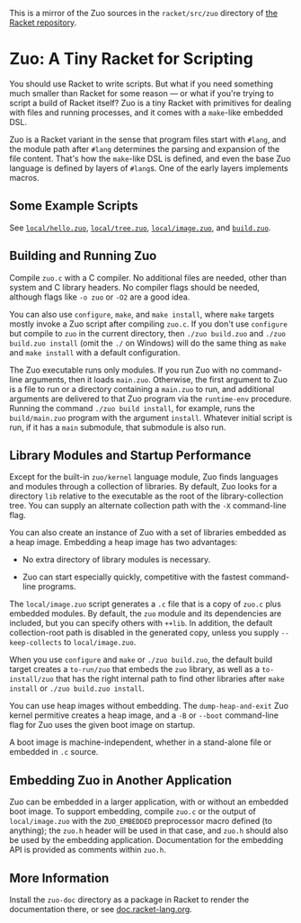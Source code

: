 This is a mirror of the Zuo sources in the `racket/src/zuo` directory of
[the Racket repository](https://github.com/racket/racket).

Zuo: A Tiny Racket for Scripting
================================

You should use Racket to write scripts. But what if you need something
much smaller than Racket for some reason — or what if you're trying
to script a build of Racket itself? Zuo is a tiny Racket with
primitives for dealing with files and running processes, and it comes
with a `make`-like embedded DSL.

Zuo is a Racket variant in the sense that program files start with
`#lang`, and the module path after `#lang` determines the parsing and
expansion of the file content. That's how the `make`-like DSL is
defined, and even the base Zuo language is defined by layers of
`#lang`s. One of the early layers implements macros.


Some Example Scripts
--------------------

See [`local/hello.zuo`](local/hello.zuo),
[`local/tree.zuo`](local/tree.zuo),
[`local/image.zuo`](local/image.zuo), and
[`build.zuo`](build.zuo).


Building and Running Zuo
------------------------

Compile `zuo.c` with a C compiler. No additional files are needed,
other than system and C library headers. No compiler flags should be
needed, although flags like `-o zuo` or `-O2` are a good idea.

You can also use `configure`, `make`, and `make install`, where `make`
targets mostly invoke a Zuo script after compiling `zuo.c`. If you
don't use `configure` but compile to `zuo` in the current directory,
then `./zuo build.zuo` and `./zuo build.zuo install` (omit the `./` on Windows)
will do the same thing as `make` and `make install` with a default
configuration.

The Zuo executable runs only modules. If you run Zuo with no
command-line arguments, then it loads `main.zuo`. Otherwise, the first
argument to Zuo is a file to run or a directory containing a
`main.zuo` to run, and additional arguments are delivered to that Zuo
program via the `runtime-env` procedure. Running the command
`./zuo build install`, for example, runs the `build/main.zuo` program
with the argument `install`. Whatever initial script is run, if it has
a `main` submodule, that submodule is also run.


Library Modules and Startup Performance
---------------------------------------

Except for the built-in `zuo/kernel` language module, Zuo finds
languages and modules through a collection of libraries. By default,
Zuo looks for a directory `lib` relative to the executable as the root
of the library-collection tree. You can supply an alternate collection
path with the `-X` command-line flag.

You can also create an instance of Zuo with a set of libraries
embedded as a heap image. Embedding a heap image has two advantages:

 * No extra directory of library modules is necessary.

 * Zuo can start especially quickly, competitive with the fastest
   command-line programs.

The `local/image.zuo` script generates a `.c` file that is a copy of
`zuo.c` plus embedded modules. By default, the `zuo` module and its
dependencies are included, but you can specify others with `++lib`. In
addition, the default collection-root path is disabled in the
generated copy, unless you supply `--keep-collects` to
`local/image.zuo`.

When you use `configure` and `make` or `./zuo build.zuo`, the default
build target creates a `to-run/zuo` that embeds the `zuo` library, as
well as a `to-install/zuo` that has the right internal path to find
other libraries after `make install` or `./zuo build.zuo install`.

You can use heap images without embedding. The `dump-heap-and-exit`
Zuo kernel permitive creates a heap image, and a `-B` or `--boot`
command-line flag for Zuo uses the given boot image on startup.

A boot image is machine-independent, whether in a stand-alone file or
embedded in `.c` source.


Embedding Zuo in Another Application
------------------------------------

Zuo can be embedded in a larger application, with or without an
embedded boot image. To support embedding, compile `zuo.c` or the
output of `local/image.zuo` with the `ZUO_EMBEDDED` preprocessor macro
defined (to anything); the `zuo.h` header will be used in that case,
and `zuo.h` should also be used by the embedding application.
Documentation for the embedding API is provided as comments within
`zuo.h`.


More Information
----------------

Install the `zuo-doc` directory as a package in Racket to render the
documentation there, or see
[doc.racket-lang.org](https://docs.racket-lang.org/zuo/index.html).
